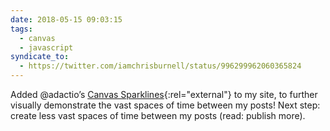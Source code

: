 ```yaml
---
date: 2018-05-15 09:03:15
tags:
  - canvas
  - javascript
syndicate_to:
  - https://twitter.com/iamchrisburnell/status/996299962060365824
---
```


Added @adactio’s [Canvas Sparklines](https://adactio.com/journal/5941){:rel="external"} to my site, to further visually demonstrate the vast spaces of time between my posts! Next step: create less vast spaces of time between my posts (read: publish more).
